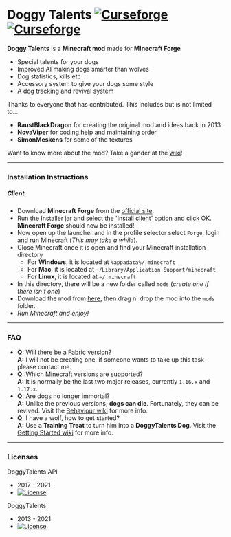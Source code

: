 Doggy Talents [![Curseforge](http://cf.way2muchnoise.eu/full_doggy-talents_downloads.svg)](https://minecraft.curseforge.com/projects/doggy-talents) [![Curseforge](http://cf.way2muchnoise.eu/versions/For%20MC_doggy-talents_all.svg)](https://minecraft.curseforge.com/projects/doggy-talents)
===========

**Doggy Talents** is a **Minecraft mod** made for **Minecraft Forge**

* Special talents for your dogs
* Improved AI making dogs smarter than wolves
* Dog statistics, kills etc
* Accessory system to give your dogs some style
* A dog tracking and revival system

Thanks to everyone that has contributed. This includes but is not limited to...
 * **RaustBlackDragon** for creating the original mod and ideas back in 2013
 * **NovaViper** for coding help and maintaining order
 * **SimonMeskens** for some of the textures

Want to know more about the mod? Take a gander at the [wiki](https://github.com/percivalalb/DoggyTalents/wiki)!

-----------------

### Installation Instructions

##### Client
- Download **Minecraft Forge** from the [official site](https://files.minecraftforge.net/).
- Run the Installer jar and select the 'Install client' option and click OK. **Minecraft Forge** should now be installed!
- Now open up the launcher and in the profile selector select ```Forge```, login and run Minecraft (*This may take a while*).
- Close Minecraft once it is open and find your Minecraft installation directory
  - For **Windows**, it is located at ```%appadata%/.minecraft```
  - For **Mac**, it is located at ````~/Library/Application Support/minecraft````
  - For **Linux**, it is located at ```~/.minecraft``` 
- In this directory, there will be a new folder called ```mods``` (*create one if there isn't one*)
- Download the mod from [here](https://www.curseforge.com/minecraft/mc-mods/doggy-talents/files), then drag n' drop the mod into the ```mods``` folder.
- *Run Minecraft and enjoy!*

-----------------

### FAQ
 - **Q:** Will there be a Fabric version?  
   **A:** I will not be creating one, if someone wants to take up this task please contact me.
 - **Q:** Which Minecraft versions are supported?  
   **A:** It is normally be the last two major releases, currently `1.16.x` and `1.17.x`.
 - **Q:** Are dogs no longer immortal?  
   **A:** Unlike the previous versions, **dogs can die**. Fortunately, they can be revived. Visit the [Behaviour wiki](https://github.com/percivalalb/DoggyTalents/wiki/Behavior#immortality-only-mc-112-and-older-versions-for-mc-115) for more info.
 - **Q:** I have a wolf, how to get started?  
   **A:** Use a **Training Treat** to turn him into a **DoggyTalents Dog**. Visit the [Getting Started wiki](https://github.com/percivalalb/DoggyTalents/wiki/Getting-Started) for more info.

-----------------

### Licenses
DoggyTalents API
 - 2017 - 2021
 - [![License](https://img.shields.io/badge/License-MIT-green.svg?style=flat-square)](http://opensource.org/licenses/MIT)

DoggyTalents
 - 2013 - 2021
 - [![License](https://img.shields.io/badge/License-GNU-blue.svg?style=flat-square)](https://opensource.org/licenses/GPL-3.0)
